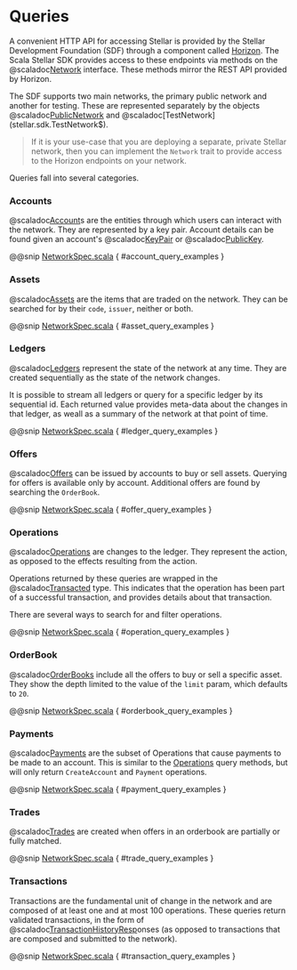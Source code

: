 # Queries

A convenient HTTP API for accessing Stellar is provided by the Stellar Development Foundation (SDF) through a component called
[Horizon](https://www.stellar.org/developers/reference/). The Scala Stellar SDK provides access to these endpoints via
methods on the @scaladoc[Network](stellar.sdk.Network) interface. These methods mirror the REST API provided by Horizon.

The SDF supports two main networks, the primary public network and another for testing. These are represented separately by the objects
@scaladoc[PublicNetwork](stellar.sdk.PublicNetwork$) and @scaladoc[TestNetwork](stellar.sdk.TestNetwork$).

> If it is your use-case that you are deploying a separate, private Stellar network, then you can implement
the `Network` trait to provide access to the Horizon endpoints on your network.

Queries fall into several categories.

### Accounts

@scaladoc[Account](stellar.sdk.resp.AccountResp)s are the entities through which users can interact with the network.
They are represented by a key pair. Account details can be found given an account's @scaladoc[KeyPair](stellar.sdk.KeyPair)
or @scaladoc[PublicKey](stellar.sdk.PublicKey).

@@snip [NetworkSpec.scala](../../test/scala/stellar/sdk/NetworkSpec.scala) { #account_query_examples }


### Assets

@scaladoc[Assets](stellar.sdk.resp.AssetResp) are the items that are traded on the network. They can be searched for by
their `code`, `issuer`, neither or both.

@@snip [NetworkSpec.scala](../../test/scala/stellar/sdk/NetworkSpec.scala) { #asset_query_examples }


### Ledgers

@scaladoc[Ledgers](stellar.sdk.resp.LedgerResp) represent the state of the network at any time. They are created
sequentially as the state of the network changes.

It is possible to stream all ledgers or query for a specific ledger by its sequential id. Each returned value provides
meta-data about the changes in that ledger, as weall as a summary of the network at that point of time.

@@snip [NetworkSpec.scala](../../test/scala/stellar/sdk/NetworkSpec.scala) { #ledger_query_examples }


### Offers

@scaladoc[Offers](stellar.sdk.resp.OfferResp) can be issued by accounts to buy or sell assets. Querying for offers
is available only by account. Additional offers are found by searching the `OrderBook`.

@@snip [NetworkSpec.scala](../../test/scala/stellar/sdk/NetworkSpec.scala) { #offer_query_examples }


### Operations

@scaladoc[Operations](stellar.sdk.resp.Operation) are changes to the ledger. They represent the action, as opposed to
the effects resulting from the action.

Operations returned by these queries are wrapped in the @scaladoc[Transacted](stellar.sdk.op.Transacted) type. This indicates
that the operation has been part of a successful transaction, and provides details about that transaction.

There are several ways to search for and filter operations.

@@snip [NetworkSpec.scala](../../test/scala/stellar/sdk/NetworkSpec.scala) { #operation_query_examples }


### OrderBook

@scaladoc[OrderBooks](stellar.sdk.OrderBook) include all the offers to buy or sell a specific asset. They show the
depth limited to the value of the `limit` param, which defaults to `20`.

@@snip [NetworkSpec.scala](../../test/scala/stellar/sdk/NetworkSpec.scala) { #orderbook_query_examples }


### Payments

@scaladoc[Payments](stellar.sdk.op.PayOperation) are the subset of Operations that cause payments to be made to an
account. This is similar to the [Operations](#operations) query methods, but will only return `CreateAccount` and
`Payment` operations.

@@snip [NetworkSpec.scala](../../test/scala/stellar/sdk/NetworkSpec.scala) { #payment_query_examples }


### Trades

@scaladoc[Trades](stellar.sdk.Trade) are created when offers in an orderbook are partially or fully matched.

@@snip [NetworkSpec.scala](../../test/scala/stellar/sdk/NetworkSpec.scala) { #trade_query_examples }


### Transactions

Transactions are the fundamental unit of change in the network and are composed of at least one and at most 100 operations.
These queries return validated transactions, in the form of @scaladoc[TransactionHistoryResp](stellar.sdk.resp.TransactionHistoryResp)onses
(as opposed to transactions that are composed and submitted to the network).

@@snip [NetworkSpec.scala](../../test/scala/stellar/sdk/NetworkSpec.scala) { #transaction_query_examples }

